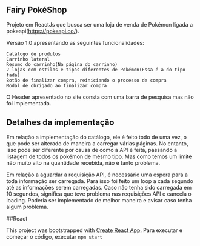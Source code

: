 ## Fairy PokéShop

Projeto em ReactJs que busca ser uma loja de venda de Pokémon ligada a pokeapi(https://pokeapi.co/).

Versão 1.0 apresentando as seguintes funcionalidades:

    Catálogo de produtos
    Carrinho lateral
    Resumo do carrinho(Na página do carrinho)
    2 lojas com estilos e tipos diferentes de Pokémon(Essa é a do tipo fada)
    Botão de finalizar compra, reiniciando o processo de compra
    Modal de obrigado ao finalizar compra

O Header apresentado no site consta com uma barra de pesquisa mas não foi implementada.

## Detalhes da implementação

Em relação a implementação do catálogo, ele é feito todo de uma vez, o que pode ser alterado de maneira a carregar várias páginas. No entanto, isso pode ser diferente por causa de como a API é feita, passando a listagem de todos os pokémon de mesmo tipo. Mas como temos um limite não muito alto na quantidade recebida, não é tanto problema.

Em relação a aguardar a requisição API, é necessário uma espera para a toda informação ser carregada. Para isso foi feito um loop a cada segundo até as informações serem carregadas. Caso não tenha sido carregada em 10 segundos, significa que teve problema nas requisições API e cancela o loading. Poderia ser implementado de melhor maneira e avisar caso tenha algum problema.

##React

This project was bootstrapped with [Create React App](https://github.com/facebook/create-react-app).
Para executar e começar o código, executar `npm start`
